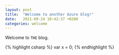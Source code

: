 ```yaml
---
layout: post
title:  "Welcome to another Azure blog!"
date:   2021-09-24 10:42:37 +0200
categories: welcome
---
```

Welcome to `THE` blog. 

{% highlight csharp %}
var x = 0;
{% endhighlight %}